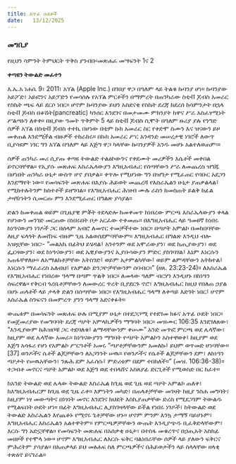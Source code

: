```yaml
---
title: አጥፊ ዑደቶች
date:   13/12/2025
---
```


### መግቢያ

የዚህን ሳምንት ትምህርት ጥቅስ ያንብቡ፡መጽሐፈ መሣፍንት 1ና 2

**ቀጣዩን ትውልድ መፈተን**

እ.ኤ.አ ነሐሴ 9፣ 2011፣ አፕል (Apple Inc.) በገበያ ዋጋ በዓለም ላይ ትልቁ ኩባንያ ሆነ። ኩባንያው አይፖድ፣ አይፎንና አይፓድን የመሳሰሉ የአፕል ምርቶችን በማምረት በጠንካራው ስቲቭ ጆብስ አመራር የስኬት ጫፍ ላይ ደርሶ ነበር። ሆኖም ኩባንያው ይህን አስደናቂ የስኬት ደረጃ ከደረሰ ከሳምንታት በኋላ ስቲቭ ጆብስ በቆሽት(pancreatic) ካንሰር እንደገና በመታመሙ ምክንያት ከዋና ሥራ አስፈፃሚነት ሥልጣኑን ለቀቀ። በዚያው ዓመት ጥቅምት 5 ላይ  ስቲቭ ጆብስ ሲሞት በዓለም ዙሪያ ያሉ የንግድ ሰዎች አፕል በስቲቭ ጆብስ ተተኪ በሆነው በቲም ኩክ አመራር ስር የቀድሞ ስሙን እና ዝናውን ይዞ መቀጠል እንደሚችል ብዙዎች ተከራከሩ። በኩክ አመራር ሥር አንዳንድ መሠረታዊ ነገሮች ለውጥ ቢያሳዩም ነገር ግን  አፕል በዓለም ላይ እጅግ ዋጋ ካላቸው ኩባንያዎች አንዱ መሆኑ አልተለወጠም፡።

ሰዎች ጠንካራ መሪ ሲያጡ ቀጣዩ ትውልድ ተልዕኮውንና የቀደሙት መሪዎችን እሴቶች መቀበል ይኖርባቸዋል። የኢያሱ መጽሐፍ እስራኤላውያን እግዚአብሔር የሰጣቸውን ሥራ ለመጨረስ ዝግጁ በሆነበት ጠንካራ ሁኔታ ውስጥ ሆኖ ያበቃል። ቀጥሎ የሚሆነው ግን በዝግታ የሚፈጠር የባቡር አደጋን እንደማየት ነው። የመሳፍንት መጽሐፍ በእያሱ ሕይወት መጨረሻ የእስራኤልን ሁኔታ ያጠቃልላል፤ የሚከተሉትንም ክስተቶች ይዘግባል። የእግዚአብሔር ሕዝብ ሙሉ ራስን ከመስጠት ይልቅ ከፊል ታዛዥነትን ሲመርጡ ምን እንደሚፈጠር በግልጽ ያሳያል።

ድልን ከመቀጠል ወይም በጊዜያዊ ምቾት ተደላድሎ ከመቀመጥ ከነበረው ምርጫ እስራኤላውያን ቀላል የሆነውን መንገድ መርጠው በነበሩበት ቦታ አርፈው ተቀመጡ። በእግዚአብሔር ላይ ዓመፀኛ ከነበሩ ከነዓናውያን ነገዶች ጋር በሰላም አብሮ ለመኖር ተመቻችተው ነበር። በጣዖት አምልኮ በመከበባቸው ለዚያ ፍላጎት ለመሸነፍ ብዙም ጊዜ አልወሰደምባቸውም። እግዚአብሔር በግልጽ እንዲህ ብሎ አዝዟቸው ነበር፡- “መልአኬ በፊትህ ይሄዳል፤ አንተንም ወደ አሞራውያን፣ ወደ ኬጢያውያን፣ ወደ ፌርዛውያን፣ ወደ ከነዓናውያን፣ ወደ ኤዊያውያንና ኢያቡሳውያን ምድር ያስገባሃል፤ እኔም እነርሱን አጠፋቸዋለሁ። ለአማልክቶቻቸው አትስገድ፤ ወይም አታምልካቸው፤ ወይም ልምዳቸውን አትከተል፤ እነርሱን ማፈራረስ አለብህ፤ የአምልኮ ድንጋዮቻቸውንም ሰባብር።” (ዘጸ. 23:23-24)። ለእስራኤል የእግዚአብሔር የነበረው ዓላማ በጣም ጥልቅ ነበር። ለመላው ዓለም ብርሃን እንዲሆኑ በከነዓን ሰፍረዋል። የቅርብ ጎረቤቶቻቸውን ለመውረር ጥረት ቢያደርጉ ኖሮ፣ እግዚአብሔር ከዚህ የበለጠ ኃያል በሆኑ ጠላቶች ላይ ታላቅ ድልን በሰጣቸው ነበር። የእግዚአብሔር ዓላማ ለቀጣይ እድገት ነበር፤ ሆኖም እስራኤል ስንፍናን በመምረጥ ያንን ዓላማ አደናቀፉት።

ውጤቱም በመሳፍንት መጽሐፍ ሁሉ በሚያም ሁኔታ በተደጋጋሚ የተደገመ ክፉና አጥፊ ዑደት ነበር። የመጀመሪያው የመግባባት ደረጃ ጣዖት አምላኪዎችን ማግባት ነበር። መዝሙር 106:35 እንደገለጸው፣ “እንዲያውም ከሕዝቦቹ ጋር ተደባለቁ፤ ልማዳቸውንም ቀሠሙ” አንድ መጥፎ ምርጫ ወደ ሌላኛው፣ ከዚያም ወደ ሌላኛው አመራ። ከነዓናውያንን ማግባት የጣዖት አምልኮን አስተዋወቀ፤ ከዚያም ወደ እጅግ አሳፋሪ የሆነ የአምልኮ ሥርዓቶች አመሩ “ጣዖቶቻቸውንም አመለኩ፤ ይህም ወጥመድ ሆነባቸው። [37] ወንዶችና ሴቶች ልጆቻቸውን ለአጋንንት ሠዉ። የወንዶችና የሴቶች ልጆቻቸውን ደም፣ ለከነዓን ጣዖታት የሠዉአቸውን፣ ንጹሕ ደም አፈሰሱ፤ ምድሪቱም በደም ተበከለች።” (መዝ. 106:36-38)። ተጋብቶ መኖርና ጣዖት አምልኮ ወደ እጅግ ወደ ተበላሸና አስጸያፊ ድርጊቶች የሚወስድ በር ከፈተ።

ከአንድ ትውልድ ወደ ሌላው ትውልድ እስራኤል ከጊዜ ወደ ጊዜ ወደ ጣዖት አምልኮ ጠለቀ፣ ከእግዚአብሔርም ከጊዜ ወደ ጊዜ ራቀ። እምነትን መካድ፣ በጠላቶቻቸው መገዛት ከዚያ ንስሐ መግባት፣ ከዚያም ነፃ መውጣትና በነፃነት መኖር እንደገና ክህደት እስኪያጠቃቸው ድረስ የሚደጋገም ትውልዱ የሚልፍበት ዑደት ሆነ። በፊት እግዚአብሔር ሊያስገዛላቸው ይችል የነበሩ ነገዶች፣ ከትውልድ ወደ ትውልድ እስራኤልን እየጨቆኑ የሚኖሩ ጌቶቻቸው ሆኑ። ሆኖም ምንም እንኳ ታማኝ ባይሆኑም፣ እግዚአብሔር እስራኤልን አልተዋትም። የምርጫዎቻቸውን ውጤት እንዲያጭዱ ቢፈቅድላቸውም፣ እርሱ ግን አድኗቸዋል። የመሳፍንት መጽሐፍ በአሰቃቂ ሁኔታ፣ በተስፋ መቁረጥና በኃጢአት አስከፊ መዘዞች የተሞላ ነው። ሆኖም እግዚአብሔር ለእርሱ ፍቅር ባልነበራቸው ሰዎች ላይ ያለውን ፍቅርና ምሕረትም ያሳያል። በአጠቃላይ ይህ መፅሐፍ ስለ  ምርጫዎችና በሕይወታችን ላይ ስላላቸው ዘላቂ ተጽዕኖ ይናገራል።